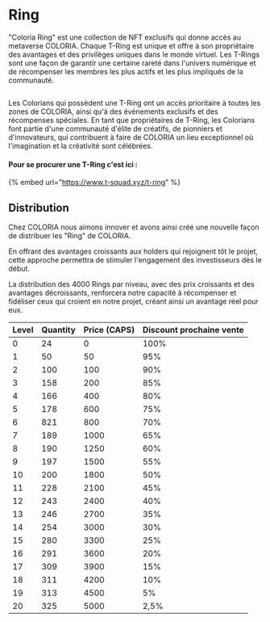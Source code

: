 # Ring

"Coloria Ring" est une collection de NFT exclusifs qui donne accès au metaverse COLORIA. Chaque T-Ring est unique et offre à son propriétaire des avantages et des privilèges uniques dans le monde virtuel. Les T-Rings sont une façon de garantir une certaine rareté dans l'univers numérique et de récompenser les membres les plus actifs et les plus impliqués de la communauté.

<figure><img src="../../en/.gitbook/assets/preview-t-ring.png" alt=""><figcaption></figcaption></figure>

Les Colorians qui possèdent une T-Ring ont un accès prioritaire à toutes les zones de COLORIA, ainsi qu'à des événements exclusifs et des récompenses spéciales. En tant que propriétaires de T-Ring, les Colorians font partie d'une communauté d'élite de créatifs, de pionniers et d'innovateurs, qui contribuent à faire de COLORIA un lieu exceptionnel où l'imagination et la créativité sont célébrées.

#### Pour se procurer une T-Ring c'est ici :&#x20;

{% embed url="https://www.t-squad.xyz/t-ring" %}

## Distribution

Chez COLORIA nous aimons innover et avons ainsi créé une nouvelle façon de distribuer les "Ring" de COLORIA.

En offrant des avantages croissants aux holders qui rejoignent tôt le projet, cette approche permettra de stimuler l'engagement des investisseurs dès le début.

La distribution des 4000 Rings par niveau, avec des prix croissants et des avantages décroissants, renforcera notre capacité à récompenser et fidéliser ceux qui croient en notre projet, créant ainsi un avantage réel pour eux.

| Level | Quantity | Price (CAPS) | Discount prochaine vente |
| ----- | -------- | ------------ | ------------------------ |
| 0     | 24       | 0            | 100%                     |
| 1     | 50       | 50           | 95%                      |
| 2     | 100      | 100          | 90%                      |
| 3     | 158      | 200          | 85%                      |
| 4     | 166      | 400          | 80%                      |
| 5     | 178      | 600          | 75%                      |
| 6     | 821      | 800          | 70%                      |
| 7     | 189      | 1000         | 65%                      |
| 8     | 190      | 1250         | 60%                      |
| 9     | 197      | 1500         | 55%                      |
| 10    | 200      | 1800         | 50%                      |
| 11    | 228      | 2100         | 45%                      |
| 12    | 243      | 2400         | 40%                      |
| 13    | 246      | 2700         | 35%                      |
| 14    | 254      | 3000         | 30%                      |
| 15    | 280      | 3300         | 25%                      |
| 16    | 291      | 3600         | 20%                      |
| 17    | 309      | 3900         | 15%                      |
| 18    | 311      | 4200         | 10%                      |
| 19    | 313      | 4500         | 5%                       |
| 20    | 325      | 5000         | 2,5%                     |
